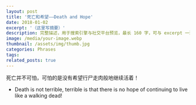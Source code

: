 ```yaml
---
layout: post
title: '死亡和希望——Death and Hope'
date: 2018-01-02
excerpt: '（这里写摘要）'
description: 完整描述，用于搜索引擎与社交平台预览，最长 160 字，可与 excerpt 一致
image: /media/your-image.webp
thumbnail: /assets/img/thumb.jpg
categories: Phrases
tags: 
related_posts: true
---
```


死亡并不可怕，可怕的是没有希望行尸走肉般地继续活着！

- Death is not terrible, terrible is that there is no hope of continuing to live like a walking dead!